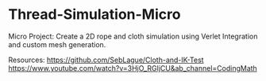 # Thread-Simulation-Micro
Micro Project: Create a 2D rope and cloth simulation using Verlet Integration and custom mesh generation.

Resources:
https://github.com/SebLague/Cloth-and-IK-Test
https://www.youtube.com/watch?v=3HjO_RGIjCU&ab_channel=CodingMath
